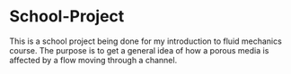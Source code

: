 # School-Project

This is a school project being done for my introduction to fluid mechanics course. The purpose is to get a general idea of how
a porous media is affected by a flow moving through a channel. 
